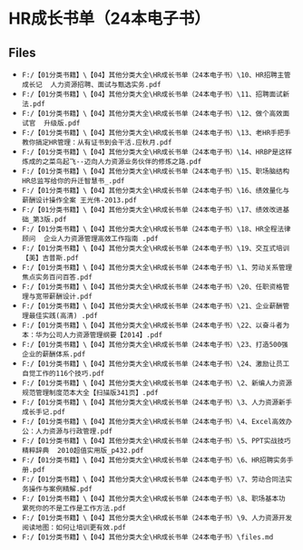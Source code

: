 # HR成长书单（24本电子书）

## Files

- `F:/【01分类书籍】\【04】其他分类大全\HR成长书单（24本电子书）\10、HR招聘主管成长记  人力资源招聘、面试与甄选实务.pdf`
- `F:/【01分类书籍】\【04】其他分类大全\HR成长书单（24本电子书）\11、招聘面试新法.pdf`
- `F:/【01分类书籍】\【04】其他分类大全\HR成长书单（24本电子书）\12、做个高效面试官  升级版.pdf`
- `F:/【01分类书籍】\【04】其他分类大全\HR成长书单（24本电子书）\13、老HR手把手教你搞定HR管理：从有证书到会干活.应秋月.pdf`
- `F:/【01分类书籍】\【04】其他分类大全\HR成长书单（24本电子书）\14、HRBP是这样炼成的之菜鸟起飞--迈向人力资源业务伙伴的修炼之路.pdf`
- `F:/【01分类书籍】\【04】其他分类大全\HR成长书单（24本电子书）\15、职场脑结构HR总监写给你的升迁智慧书_.pdf`
- `F:/【01分类书籍】\【04】其他分类大全\HR成长书单（24本电子书）\16、绩效量化与薪酬设计操作全案 王光伟-2013.pdf`
- `F:/【01分类书籍】\【04】其他分类大全\HR成长书单（24本电子书）\17、绩效改进基础_第3版.pdf`
- `F:/【01分类书籍】\【04】其他分类大全\HR成长书单（24本电子书）\18、HR全程法律顾问  企业人力资源管理高效工作指南 .pdf`
- `F:/【01分类书籍】\【04】其他分类大全\HR成长书单（24本电子书）\19、交互式培训【美】吉普斯.pdf`
- `F:/【01分类书籍】\【04】其他分类大全\HR成长书单（24本电子书）\1、劳动关系管理焦点实务百问百答.pdf`
- `F:/【01分类书籍】\【04】其他分类大全\HR成长书单（24本电子书）\20、任职资格管理与宽带薪酬设计.pdf`
- `F:/【01分类书籍】\【04】其他分类大全\HR成长书单（24本电子书）\21、企业薪酬管理最佳实践(高清) .pdf`
- `F:/【01分类书籍】\【04】其他分类大全\HR成长书单（24本电子书）\22、以奋斗者为本：华为公司人力资源管理纲要【2014】.pdf`
- `F:/【01分类书籍】\【04】其他分类大全\HR成长书单（24本电子书）\23、打造500强企业的薪酬体系.pdf`
- `F:/【01分类书籍】\【04】其他分类大全\HR成长书单（24本电子书）\24、激励让员工自觉工作的116个技巧.pdf`
- `F:/【01分类书籍】\【04】其他分类大全\HR成长书单（24本电子书）\2、新编人力资源规范管理制度范本大全【扫描版341页】.pdf`
- `F:/【01分类书籍】\【04】其他分类大全\HR成长书单（24本电子书）\3、人力资源新手成长手记.pdf`
- `F:/【01分类书籍】\【04】其他分类大全\HR成长书单（24本电子书）\4、Excel高效办公：人力资源与行政管理.pdf`
- `F:/【01分类书籍】\【04】其他分类大全\HR成长书单（24本电子书）\5、PPT实战技巧精粹辞典  2010超值实用版_p432.pdf`
- `F:/【01分类书籍】\【04】其他分类大全\HR成长书单（24本电子书）\6、HR招聘实务手册.pdf`
- `F:/【01分类书籍】\【04】其他分类大全\HR成长书单（24本电子书）\7、劳动合同法实务操作与案例精解.pdf`
- `F:/【01分类书籍】\【04】其他分类大全\HR成长书单（24本电子书）\8、职场基本功  累死你的不是工作是工作方法.pdf`
- `F:/【01分类书籍】\【04】其他分类大全\HR成长书单（24本电子书）\9、人力资源开发阅读地图：如何让培训更有效.pdf`
- `F:/【01分类书籍】\【04】其他分类大全\HR成长书单（24本电子书）\files.md`
